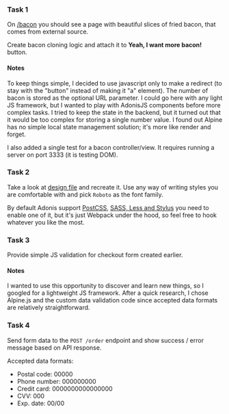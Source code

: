 ### Task 1
On [/bacon](http://localhost:3333/bacon) you should see a page with beautiful slices of fried bacon, that comes from external source.

Create bacon cloning logic and attach it to **Yeah, I want more bacon!** button.

#### Notes
To keep things simple, I decided to use javascript only to make a redirect (to stay with the "button" instead of making it "a" element). The number of bacon is stored as the optional URL parameter. I could go here with any light JS framework, but I wanted to play with AdonisJS components before more complex tasks. I tried to keep the state in the backend, but it turned out that it would be too complex for storing a single number value. I found out Alpine has no simple local state management solution; it's more like render and forget.

I also added a single test for a bacon controller/view. It requires running a server on port 3333 (it is testing DOM).

### Task 2
Take a look at [design file](./design.png) and recreate it. Use any way of writing styles you are comfortable with and pick `Roboto` as the font family.

By default Adonis support [PostCSS](https://docs.adonisjs.com/guides/assets-manager#setup-postcss), [SASS, Less and Stylus](https://docs.adonisjs.com/guides/assets-manager#setup-sass-less-and-stylus) you need to enable one of it, but it's just Webpack under the hood, so feel free to hook whatever you like the most.

### Task 3
Provide simple JS validation for checkout form created earlier.

#### Notes
I wanted to use this opportunity to discover and learn new things, so I googled for a lightweight JS framework. After a quick research, I chose Alpine.js and the custom data validation code since accepted data formats are relatively straightforward.

### Task 4
Send form data to the `POST /order` endpoint and show success / error message based on API response.

Accepted data formats:
* Postal code: 00000
* Phone number: 000000000
* Credit card: 0000000000000000
* CVV: 000
* Exp. date: 00/00
